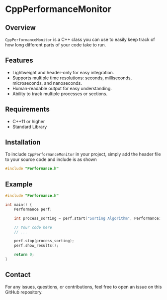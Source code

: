 # CppPerformanceMonitor

## Overview

`CppPerformanceMonitor` is a C++ class you can use to easily keep track of how long different parts of your code take to run.

## Features

- Lightweight and header-only for easy integration.
- Supports multiple time resolutions: seconds, milliseconds, microseconds, and nanoseconds.
- Human-readable output for easy understanding.
- Ability to track multiple processes or sections.

## Requirements

- C++11 or higher
- Standard Library

## Installation

To include `CppPerformanceMonitor` in your project, simply add the header file to your source code and include is as shown

```cpp
#include "Performance.h"
```

## Example

```cpp
#include "Performance.h"

int main() {
    Performance perf;

    int process_sorting = perf.start("Sorting Algorithm", Performance::resolution::milliseconds);

    // Your code here
    // ...

    perf.stop(process_sorting);
    perf.show_results();

    return 0;
}

```

## Contact

For any issues, questions, or contributions, feel free to open an issue on this GitHub repository.
